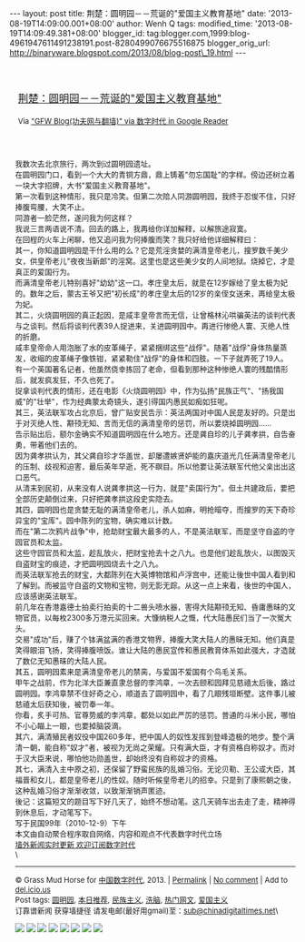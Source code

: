 --- layout: post title: 荆楚：圆明园－－荒诞的"爱国主义教育基地" date:
'2013-08-19T14:09:00.001+08:00' author: Wenh Q tags: modified\_time:
'2013-08-19T14:09:49.381+08:00' blogger\_id:
tag:blogger.com,1999:blog-4961947611491238191.post-8280499076675516875
blogger\_orig\_url:
http://binaryware.blogspot.com/2013/08/blog-post\_19.html ---
<div style="margin: 10px; padding: 5px;">

<div style="font-size: 18px;">

[\
荆楚：圆明园－－荒诞的"爱国主义教育基地"](http://feedproxy.google.com/~r/chinagfwblog/~3/BGVnVUseYps/)

</div>

<div style="font-size: 13px;">

Via ["GFW Blog(功夫网与翻墙)" via 数字时代 in Google
Reader](https://www.blogger.com/blogger.g?blogID=4961947611491238191)

</div>

</div>

<div style="font-size: 13px; padding: 15px 0 10px 10px;">

我数次去北京旅行，两次到过圆明园遗址。\
在圆明园门口，看到一个大大的青铜方鼎，鼎上铸着"勿忘国耻"的字样。傍边还树立着一块大字招牌，大书"爱国主义教育基地"。\
第一次看到这种情形，我只是冷笑。但第二次陪人同游圆明园，我终于忍俊不住，只好捧腹弯腰，大笑不止。\
同游者一脸茫然，遂问我为何这样？\
我说三言两语说不清。回去的路上，我再给你详加解释，以解旅途寂寞。\
在回程的火车上闲聊，他又追问我为何捧腹而笑？我只好给他详细解释曰：\
其一，你知道圆明园是干什么用的么？它是荒淫贪婪的满清皇帝老儿，搜罗数千美少女，供皇帝老儿"夜夜当新郎"的淫窝。这里也是这些美少女的人间地狱。烧掉它，才是真正的爱国行为。\
而满清皇帝老儿特别喜好"幼幼"这一口。孝庄皇太后，就是在12岁嫁给了皇太极为妃的。数年之后，蒙古王爷又把"初长成"的孝庄皇太后的12岁的亲侄女送来，再给皇太极为妃。\
其二，火烧圆明园的真正起因，是咸丰皇帝言而无信，让曾格林沁哄骗英法的谈判代表与之谈判。然后将谈判代表39人捉进来，关进圆明园中。再进行惨绝人寰、灭绝人性的折磨。\
咸丰皇帝命人用泡胀了水的皮革绳子，紧紧捆绑这些"战俘"。随着"战俘"身体热量蒸发，收缩的皮革绳子像铁钳，紧紧勒住"战俘"的身体和四肢。一下子就弄死了19人。\
有一个英国著名记者，他虽然侥幸拣回了老命，但看到那种这种惨绝人寰的残酷情形后，就发疯发狂，不久也死了。\
捉拿谈判代表的情形，还在电影《火烧圆明园》中，作为弘扬"民族正气"、"扬我国威"的"壮举"，作为经典蒙太奇镜头，遂引得国内愚民如痴如狂呢。\
其三，英法联军攻占北京后，曾广贴安民告示：英法两国对中国人民是友好的。只是出于对灭绝人性、颟顸无知、言而无信的满清皇帝的惩罚，所以要烧掉圆明园……\
告示贴出后，额尔金确实不知道圆明园在什么地方。还是龚自珍的儿子龚孝拱，自告奋勇，带着他们去的。\
因为龚孝拱认为，其父龚自珍才华盖世，却屡遭嫉贤妒能的嘉庆道光几任满清皇帝老儿的压制、歧视和迫害，最后英年早逝，死不瞑目。所以他要让英法联军代他父亲出出这口恶气。\
从清末到民初，从来没有人说龚孝拱这一行为，就是"卖国行为"。但土共建政后，要把全部历史颠倒过来，只好把龚孝拱这段史实隐去。\
其四，圆明园也是贪婪无耻的满清皇帝老儿，杀人如麻，明抢暗夺，而搜罗的天下奇珍异宝的"宝库"。园中陈列的宝物，确实难以计数。\
而在"第二次鸦片战争"中，抢劫财宝最大最多的人，不是英法联军，而是坚守自盗的守园官员和太监。\
这些守园官员和太监，趁乱放火，把财宝抢去十之八九。也是他们趁乱放火，以图毁灭自盗财宝的痕迹，才把圆明园烧去十之八九。\
而英法联军抢去的财宝，大都陈列在大英博物馆和卢浮宫中，还能让後世中国人看到和了解到。而被监守自盗的文物和宝物，则无影无踪。从这一点上来看，後世的中国人，应该感谢英法联军。\
前几年在香港嘉德士拍卖行拍卖的十二兽头喷水器，害得大陆颟顸无知、昏庸愚昧的文物官员，以每枚2300多万港元买回来。大慷纳税人之慨，代大陆愚民们当了一次冤大头。\
交易"成功"后，赚了个钵满盆满的香港文物界，捧腹大笑大陆人的愚昧无知。他们真是笑得眼泪飞扬，笑得捧腹喷饭。谁让大陆的愚民宣传和愚民教育体系如此强大，才造就了数亿无知愚昧的大陆人民。\
其五，圆明园素来是满清皇帝老儿的禁脔，与爱国不爱国有个鸟毛关系。\
甲午之战前，作为北洋大臣兼直隶总督的李鸿章，一次去颐和园拜见慈禧太后後，路过圆明园。李鸿章禁不住好奇之心，顺道去了圆明园中，看了几眼残垣断壁。这件事儿被慈禧太后获知後，被罚奉一年。\
你看，炙手可热、官尊势威的李鸿章，都处以如此严厉的惩罚。普通的斗米小民，哪怕不小心瞄上一眼，也要掉脑袋滴。\
其六，满清殖民者奴役中国260多年，把中国人的奴性发挥到登峰造极的地步。整个满清一朝，能自称"奴才"者，被视为无尚之荣耀。只有满大臣，才有资格自称奴才。而对于汉大臣来说，哪怕他功勋盖世，却始终没有自称奴才的资格。\
其七，满清入主中原之初，还保留了野蛮民族的乱婚习俗。无论贝勒、王公或大臣，其福晋和女儿，都是皇帝老儿的性奴。随时听候皇帝老儿的招幸。只是到了康熙朝之後，这种乱婚习俗才渐渐收敛，以致渐渐销声匿迹。\
後记：这篇短文的题目写下好几天了，始终不想动笔。这几天骑车出去走了走，精神得到休息后，才动笔写下。\
写于民国99年（2010-12-9）下午\
本文由自动聚合程序取自网络，内容和观点不代表数字时代立场\
[墙外新闻实时更新 欢迎订阅数字时代](http://eepurl.com/mstlf)\
\

------------------------------------------------------------------------

© Grass Mud Horse for
[中国数字时代](http://chinadigitaltimes.net/chinese), 2013. |
[Permalink](http://chinadigitaltimes.net/chinese/2013/08/%E8%8D%86%E6%A5%9A%EF%BC%9A%E5%9C%86%E6%98%8E%E5%9B%AD%EF%BC%8D%EF%BC%8D%E8%8D%92%E8%AF%9E%E7%9A%84%E7%88%B1%E5%9B%BD%E4%B8%BB%E4%B9%89%E6%95%99%E8%82%B2%E5%9F%BA%E5%9C%B0/)
| [No
comment](http://chinadigitaltimes.net/chinese/2013/08/%E8%8D%86%E6%A5%9A%EF%BC%9A%E5%9C%86%E6%98%8E%E5%9B%AD%EF%BC%8D%EF%BC%8D%E8%8D%92%E8%AF%9E%E7%9A%84%E7%88%B1%E5%9B%BD%E4%B8%BB%E4%B9%89%E6%95%99%E8%82%B2%E5%9F%BA%E5%9C%B0/#comments)
| Add to
[del.icio.us](http://del.icio.us/post?url=http://chinadigitaltimes.net/chinese/2013/08/%E8%8D%86%E6%A5%9A%EF%BC%9A%E5%9C%86%E6%98%8E%E5%9B%AD%EF%BC%8D%EF%BC%8D%E8%8D%92%E8%AF%9E%E7%9A%84%E7%88%B1%E5%9B%BD%E4%B8%BB%E4%B9%89%E6%95%99%E8%82%B2%E5%9F%BA%E5%9C%B0/&title=%E8%8D%86%E6%A5%9A%EF%BC%9A%E5%9C%86%E6%98%8E%E5%9B%AD%EF%BC%8D%EF%BC%8D%E8%8D%92%E8%AF%9E%E7%9A%84%E2%80%9C%E7%88%B1%E5%9B%BD%E4%B8%BB%E4%B9%89%E6%95%99%E8%82%B2%E5%9F%BA%E5%9C%B0%E2%80%9D)\
Post tags:
[圆明园](http://chinadigitaltimes.net/chinese/tag/%E5%9C%86%E6%98%8E%E5%9B%AD/?category=10466),
[本日推荐](http://chinadigitaltimes.net/chinese/tag/%E6%9C%AC%E6%97%A5%E6%8E%A8%E8%8D%90/?category=10466),
[民族主义](http://chinadigitaltimes.net/chinese/tag/%E6%B0%91%E6%97%8F%E4%B8%BB%E4%B9%89/?category=10466),
[洗脑](http://chinadigitaltimes.net/chinese/tag/%E6%B4%97%E8%84%91/?category=10466),
[热门网文](http://chinadigitaltimes.net/chinese/tag/%E7%83%AD%E9%97%A8%E7%BD%91%E6%96%87/?category=10466),
[爱国主义](http://chinadigitaltimes.net/chinese/tag/%E7%88%B1%E5%9B%BD%E4%B8%BB%E4%B9%89/?category=10466)\
订靠谱新闻 获穿墙捷径
请发电邮(最好用gmail)至：sub@chinadigitaltimes.net\
<div>

[![](http://feeds.feedburner.com/~ff/chinagfwblog?d=yIl2AUoC8zA)](http://feeds.feedburner.com/~ff/chinagfwblog?a=BGVnVUseYps:n73FLnu-5qA:yIl2AUoC8zA)
[![](http://feeds.feedburner.com/~ff/chinagfwblog?i=BGVnVUseYps:n73FLnu-5qA:-BTjWOF_DHI)](http://feeds.feedburner.com/~ff/chinagfwblog?a=BGVnVUseYps:n73FLnu-5qA:-BTjWOF_DHI)
[![](http://feeds.feedburner.com/~ff/chinagfwblog?i=BGVnVUseYps:n73FLnu-5qA:F7zBnMyn0Lo)](http://feeds.feedburner.com/~ff/chinagfwblog?a=BGVnVUseYps:n73FLnu-5qA:F7zBnMyn0Lo)
[![](http://feeds.feedburner.com/~ff/chinagfwblog?i=BGVnVUseYps:n73FLnu-5qA:V_sGLiPBpWU)](http://feeds.feedburner.com/~ff/chinagfwblog?a=BGVnVUseYps:n73FLnu-5qA:V_sGLiPBpWU)
[![](http://feeds.feedburner.com/~ff/chinagfwblog?d=qj6IDK7rITs)](http://feeds.feedburner.com/~ff/chinagfwblog?a=BGVnVUseYps:n73FLnu-5qA:qj6IDK7rITs)
[![](http://feeds.feedburner.com/~ff/chinagfwblog?d=l6gmwiTKsz0)](http://feeds.f%20%20%20eedburner.com/~ff/chinagfwblog?a=BGVnVUseYps:n73FLnu-5qA:l6gmwiTKsz0)
[![](http://feeds.feedburner.com/~ff/chinagfwblog?i=BGVnVUseYps:n73FLnu-5qA:gIN9vFwOqvQ)](http://feeds.feedburner.com/~ff/chinagfwblog?a=BGVnVUseYps:n73FLnu-5qA:gIN9vFwOqvQ)
[![](http://feeds.feedburner.com/~ff/chinagfwblog?d=TzevzKxY174)](http://feeds.feedburner.com/~ff/chinagfwblog?a=BGVnVUseYps:n73FLnu-5qA:TzevzKxY174)

</div>

</div>
